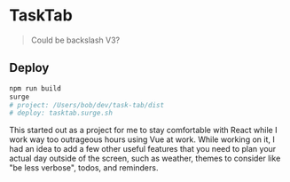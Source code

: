 # TaskTab

> Could be backslash V3?

## Deploy

```bash
npm run build
surge
# project: /Users/bob/dev/task-tab/dist
# deploy: tasktab.surge.sh
```

<p>
  This started out as a project for me to stay comfortable with React while I work way too outrageous hours using Vue at work. While working on it, I had an idea to add a few other useful features that you need to plan your actual day outside of the screen, such as weather, themes to consider like "be less verbose", todos, and reminders.
</p>
